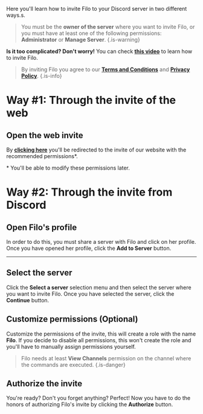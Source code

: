 Here you'll learn how to invite Filo to your Discord server in two different ways.s.

> You must be the **owner of the server** where you want to invite Filo, or you must have at least one of the following permissions: **Administrator** or **Manage Server**.
{.is-warning}

**Is it too complicated? Don't worry!**
You can check **[this video](https://www.youtube.com/watch?v=1kCAgpOw-g0)** to learn how to invite Filo.

> By inviting Filo you agree to our **[Terms and Conditions]({{LINKS_MAIN}}/terms)** and **[Privacy Policy]({{LINKS_MAIN}}/privacy)**.
{.is-info}

# Way #1: Through the invite of the web

## Open the web invite

By **[clicking here]({{LINKS_MAIN}}/invite)** you'll be redirected to the invite of our website with the recommended permissions\*.

\* You'll be able to modify these permissions later.

# Way #2: Through the invite from Discord

## Open Filo's profile

In order to do this, you must share a server with Filo and click on her profile. Once you have opened her profile, click the **Add to Server** button.

---

## Select the server

Click the **Select a server** selection menu and then select the server where you want to invite Filo. Once you have selected the server, click the **Continue** button.

## Customize permissions (Optional)

Customize the permissions of the invite, this will create a role with the name **Filo**.
If you decide to disable all permissions, this won't create the role and you'll have to manually assign permissions yourself.

> Filo needs at least **View Channels** permission on the channel where the commands are executed.
{.is-danger}

## Authorize the invite

You're ready? Don't you forget anything? Perfect!
Now you have to do the honors of authorizing Filo's invite by clicking the **Authorize** button.
